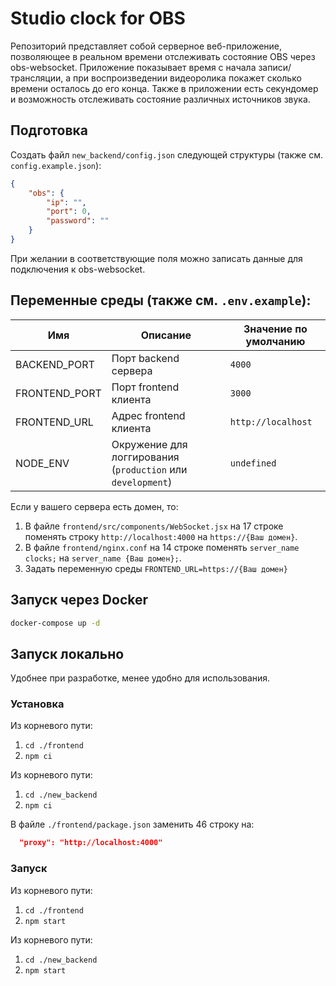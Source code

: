 # Studio clock for OBS

Репозиторий представляет собой серверное веб-приложение, позволяющее в реальном времени отслеживать
состояние OBS через obs-websocket. Приложение показывает время с начала записи/трансляции, а при воспроизведении
видеоролика покажет сколько времени осталось до его конца. Также в приложении есть секундомер и возможность
отслеживать состояние различных источников звука.

## Подготовка

Создать файл `new_backend/config.json` следующей структуры (также см. `config.example.json`):
```json
{
    "obs": {
        "ip": "",
        "port": 0,
        "password": ""
    }
}
```
При желании в соответствующие поля можно записать данные для подключения к obs-websocket.

## Переменные среды (также см. `.env.example`):

| Имя | Описание | Значение по умолчанию |
|---|---|---|
| BACKEND_PORT | Порт backend сервера | `4000` |
| FRONTEND_PORT | Порт frontend клиента | `3000` |
| FRONTEND_URL | Адрес frontend клиента | `http://localhost` |
| NODE_ENV | Окружение для логгирования (`production` или  `development`) | `undefined` |

Если у вашего сервера есть домен, то:
1. В файле `frontend/src/components/WebSocket.jsx` на 17 строке поменять строку `http://localhost:4000` на `https://{Ваш домен}`.
2. В файле `frontend/nginx.conf` на 14 строке поменять `server_name clocks;` на `server_name {Ваш домен};`.
3. Задать переменную среды `FRONTEND_URL=https://{Ваш домен}`

## Запуск через Docker

```bash
docker-compose up -d
```

## Запуск локально

Удобнее при разработке, менее удобно для использования.

### Установка

Из корневого пути:
1. `cd ./frontend`
2. `npm ci`

Из корневого пути:
1. `cd ./new_backend`
2. `npm ci`

В файле `./frontend/package.json` заменить 46 строку на:
```json
  "proxy": "http://localhost:4000"
```

### Запуск

Из корневого пути:
1. `cd ./frontend`
2. `npm start`

Из корневого пути:
1. `cd ./new_backend`
2. `npm start`

